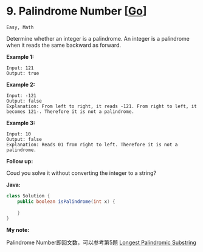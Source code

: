# 9. Palindrome Number [[Go](https://github.com/Apollo4634/LeetCode/blob/master/src/math/PalindromeNumber.java)]

``Easy, Math``

Determine whether an integer is a palindrome. An integer is a palindrome when it reads the same backward as forward.

**Example 1:**

```
Input: 121
Output: true
```

**Example 2:**

```
Input: -121
Output: false
Explanation: From left to right, it reads -121. From right to left, it becomes 121-. Therefore it is not a palindrome.
```

**Example 3:**

```
Input: 10
Output: false
Explanation: Reads 01 from right to left. Therefore it is not a palindrome.
```

**Follow up:**

Coud you solve it without converting the integer to a string?

**Java:**

```java
class Solution {
    public boolean isPalindrome(int x) {
        
    }
}
```

**My note:**

Palindrome Number即回文数，可以参考第5题 [Longest Palindromic Substring](https://github.com/Apollo4634/LeetCode/blob/master/problem/medium/0005_LongestPalindromicSubstring.md)  



